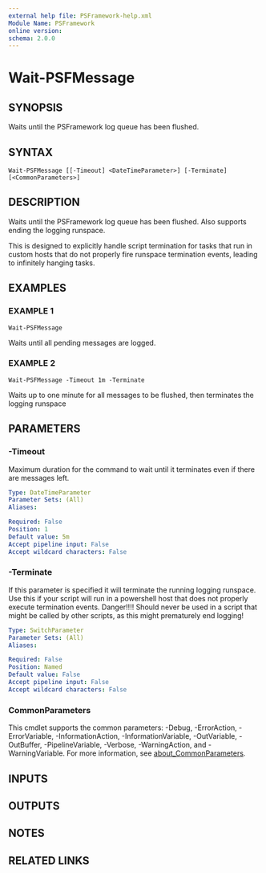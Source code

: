```yaml
---
external help file: PSFramework-help.xml
Module Name: PSFramework
online version:
schema: 2.0.0
---
```


# Wait-PSFMessage

## SYNOPSIS
Waits until the PSFramework log queue has been flushed.

## SYNTAX

```
Wait-PSFMessage [[-Timeout] <DateTimeParameter>] [-Terminate] [<CommonParameters>]
```

## DESCRIPTION
Waits until the PSFramework log queue has been flushed.
Also supports ending the logging runspace.

This is designed to explicitly handle script termination for tasks that run in custom hosts that do not properly fire runspace termination events, leading to infinitely hanging tasks.

## EXAMPLES

### EXAMPLE 1
```
Wait-PSFMessage
```

Waits until all pending messages are logged.

### EXAMPLE 2
```
Wait-PSFMessage -Timeout 1m -Terminate
```

Waits up to one minute for all messages to be flushed, then terminates the logging runspace

## PARAMETERS

### -Timeout
Maximum duration for the command to wait until it terminates even if there are messages left.

```yaml
Type: DateTimeParameter
Parameter Sets: (All)
Aliases:

Required: False
Position: 1
Default value: 5m
Accept pipeline input: False
Accept wildcard characters: False
```

### -Terminate
If this parameter is specified it will terminate the running logging runspace.
Use this if your script will run in a powershell host that does not properly execute termination events.
Danger!!!!
Should never be used in a script that might be called by other scripts, as this might prematurely end logging!

```yaml
Type: SwitchParameter
Parameter Sets: (All)
Aliases:

Required: False
Position: Named
Default value: False
Accept pipeline input: False
Accept wildcard characters: False
```

### CommonParameters
This cmdlet supports the common parameters: -Debug, -ErrorAction, -ErrorVariable, -InformationAction, -InformationVariable, -OutVariable, -OutBuffer, -PipelineVariable, -Verbose, -WarningAction, and -WarningVariable. For more information, see [about_CommonParameters](http://go.microsoft.com/fwlink/?LinkID=113216).

## INPUTS

## OUTPUTS

## NOTES

## RELATED LINKS
